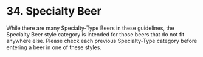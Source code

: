 # 34. Specialty Beer

While there are many Specialty-Type Beers in these guidelines, the Specialty Beer style category is intended for those beers that do not fit anywhere else. Please check each previous Specialty-Type category before entering a beer in one of these styles.